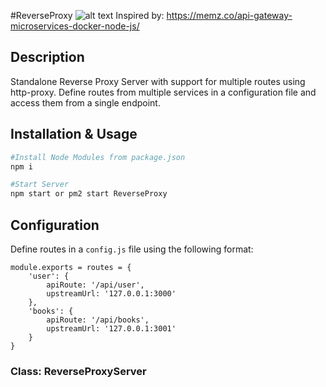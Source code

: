 #ReverseProxy
![alt text](https://dzwonsemrish7.cloudfront.net/items/2x0e3Z0G160o3F3D3V42/Image%202018-04-22%20at%202.57.55%20PM.png?v=2a4aba67)
Inspired by: https://memz.co/api-gateway-microservices-docker-node-js/

## Description

Standalone Reverse Proxy Server with support for multiple routes using http-proxy. Define routes from multiple services in a configuration file and access them from a single endpoint.

## Installation & Usage

```bash
#Install Node Modules from package.json
npm i

#Start Server
npm start or pm2 start ReverseProxy
```

## Configuration
Define routes in a `config.js` file using the following format:
```
module.exports = routes = {
    'user': {
        apiRoute: '/api/user',
        upstreamUrl: '127.0.0.1:3000'
    },
    'books': {
        apiRoute: '/api/books',
        upstreamUrl: '127.0.0.1:3001'
    }
}
```

### Class: ReverseProxyServer